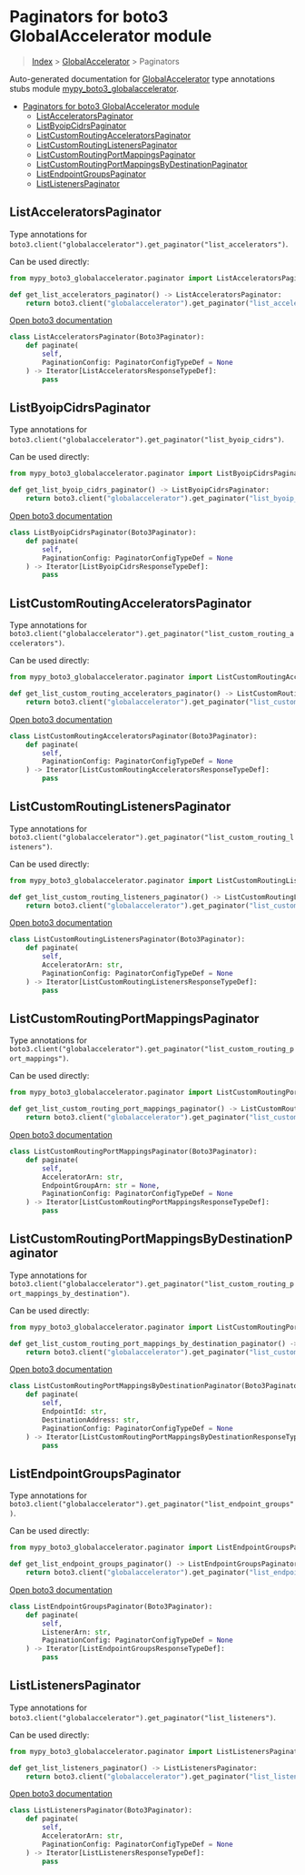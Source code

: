 # Paginators for boto3 GlobalAccelerator module

> [Index](../README.md) > [GlobalAccelerator](./README.md) > Paginators

Auto-generated documentation for [GlobalAccelerator](https://boto3.amazonaws.com/v1/documentation/api/latest/reference/services/globalaccelerator.html#GlobalAccelerator)
type annotations stubs module [mypy_boto3_globalaccelerator](https://pypi.org/project/mypy-boto3-globalaccelerator/).

- [Paginators for boto3 GlobalAccelerator module](#paginators-for-boto3-globalaccelerator-module)
  - [ListAcceleratorsPaginator](#listacceleratorspaginator)
  - [ListByoipCidrsPaginator](#listbyoipcidrspaginator)
  - [ListCustomRoutingAcceleratorsPaginator](#listcustomroutingacceleratorspaginator)
  - [ListCustomRoutingListenersPaginator](#listcustomroutinglistenerspaginator)
  - [ListCustomRoutingPortMappingsPaginator](#listcustomroutingportmappingspaginator)
  - [ListCustomRoutingPortMappingsByDestinationPaginator](#listcustomroutingportmappingsbydestinationpaginator)
  - [ListEndpointGroupsPaginator](#listendpointgroupspaginator)
  - [ListListenersPaginator](#listlistenerspaginator)

## ListAcceleratorsPaginator

Type annotations for `boto3.client("globalaccelerator").get_paginator("list_accelerators")`.

Can be used directly:

```python
from mypy_boto3_globalaccelerator.paginator import ListAcceleratorsPaginator

def get_list_accelerators_paginator() -> ListAcceleratorsPaginator:
    return boto3.client("globalaccelerator").get_paginator("list_accelerators")
```

[Open boto3 documentation](https://boto3.amazonaws.com/v1/documentation/api/latest/reference/services/globalaccelerator.html#GlobalAccelerator.Paginator.ListAccelerators)

```python
class ListAcceleratorsPaginator(Boto3Paginator):
    def paginate(
        self,
        PaginationConfig: PaginatorConfigTypeDef = None
    ) -> Iterator[ListAcceleratorsResponseTypeDef]:
        pass
```
## ListByoipCidrsPaginator

Type annotations for `boto3.client("globalaccelerator").get_paginator("list_byoip_cidrs")`.

Can be used directly:

```python
from mypy_boto3_globalaccelerator.paginator import ListByoipCidrsPaginator

def get_list_byoip_cidrs_paginator() -> ListByoipCidrsPaginator:
    return boto3.client("globalaccelerator").get_paginator("list_byoip_cidrs")
```

[Open boto3 documentation](https://boto3.amazonaws.com/v1/documentation/api/latest/reference/services/globalaccelerator.html#GlobalAccelerator.Paginator.ListByoipCidrs)

```python
class ListByoipCidrsPaginator(Boto3Paginator):
    def paginate(
        self,
        PaginationConfig: PaginatorConfigTypeDef = None
    ) -> Iterator[ListByoipCidrsResponseTypeDef]:
        pass
```
## ListCustomRoutingAcceleratorsPaginator

Type annotations for `boto3.client("globalaccelerator").get_paginator("list_custom_routing_accelerators")`.

Can be used directly:

```python
from mypy_boto3_globalaccelerator.paginator import ListCustomRoutingAcceleratorsPaginator

def get_list_custom_routing_accelerators_paginator() -> ListCustomRoutingAcceleratorsPaginator:
    return boto3.client("globalaccelerator").get_paginator("list_custom_routing_accelerators")
```

[Open boto3 documentation](https://boto3.amazonaws.com/v1/documentation/api/latest/reference/services/globalaccelerator.html#GlobalAccelerator.Paginator.ListCustomRoutingAccelerators)

```python
class ListCustomRoutingAcceleratorsPaginator(Boto3Paginator):
    def paginate(
        self,
        PaginationConfig: PaginatorConfigTypeDef = None
    ) -> Iterator[ListCustomRoutingAcceleratorsResponseTypeDef]:
        pass
```
## ListCustomRoutingListenersPaginator

Type annotations for `boto3.client("globalaccelerator").get_paginator("list_custom_routing_listeners")`.

Can be used directly:

```python
from mypy_boto3_globalaccelerator.paginator import ListCustomRoutingListenersPaginator

def get_list_custom_routing_listeners_paginator() -> ListCustomRoutingListenersPaginator:
    return boto3.client("globalaccelerator").get_paginator("list_custom_routing_listeners")
```

[Open boto3 documentation](https://boto3.amazonaws.com/v1/documentation/api/latest/reference/services/globalaccelerator.html#GlobalAccelerator.Paginator.ListCustomRoutingListeners)

```python
class ListCustomRoutingListenersPaginator(Boto3Paginator):
    def paginate(
        self,
        AcceleratorArn: str,
        PaginationConfig: PaginatorConfigTypeDef = None
    ) -> Iterator[ListCustomRoutingListenersResponseTypeDef]:
        pass
```
## ListCustomRoutingPortMappingsPaginator

Type annotations for `boto3.client("globalaccelerator").get_paginator("list_custom_routing_port_mappings")`.

Can be used directly:

```python
from mypy_boto3_globalaccelerator.paginator import ListCustomRoutingPortMappingsPaginator

def get_list_custom_routing_port_mappings_paginator() -> ListCustomRoutingPortMappingsPaginator:
    return boto3.client("globalaccelerator").get_paginator("list_custom_routing_port_mappings")
```

[Open boto3 documentation](https://boto3.amazonaws.com/v1/documentation/api/latest/reference/services/globalaccelerator.html#GlobalAccelerator.Paginator.ListCustomRoutingPortMappings)

```python
class ListCustomRoutingPortMappingsPaginator(Boto3Paginator):
    def paginate(
        self,
        AcceleratorArn: str,
        EndpointGroupArn: str = None,
        PaginationConfig: PaginatorConfigTypeDef = None
    ) -> Iterator[ListCustomRoutingPortMappingsResponseTypeDef]:
        pass
```
## ListCustomRoutingPortMappingsByDestinationPaginator

Type annotations for `boto3.client("globalaccelerator").get_paginator("list_custom_routing_port_mappings_by_destination")`.

Can be used directly:

```python
from mypy_boto3_globalaccelerator.paginator import ListCustomRoutingPortMappingsByDestinationPaginator

def get_list_custom_routing_port_mappings_by_destination_paginator() -> ListCustomRoutingPortMappingsByDestinationPaginator:
    return boto3.client("globalaccelerator").get_paginator("list_custom_routing_port_mappings_by_destination")
```

[Open boto3 documentation](https://boto3.amazonaws.com/v1/documentation/api/latest/reference/services/globalaccelerator.html#GlobalAccelerator.Paginator.ListCustomRoutingPortMappingsByDestination)

```python
class ListCustomRoutingPortMappingsByDestinationPaginator(Boto3Paginator):
    def paginate(
        self,
        EndpointId: str,
        DestinationAddress: str,
        PaginationConfig: PaginatorConfigTypeDef = None
    ) -> Iterator[ListCustomRoutingPortMappingsByDestinationResponseTypeDef]:
        pass
```
## ListEndpointGroupsPaginator

Type annotations for `boto3.client("globalaccelerator").get_paginator("list_endpoint_groups")`.

Can be used directly:

```python
from mypy_boto3_globalaccelerator.paginator import ListEndpointGroupsPaginator

def get_list_endpoint_groups_paginator() -> ListEndpointGroupsPaginator:
    return boto3.client("globalaccelerator").get_paginator("list_endpoint_groups")
```

[Open boto3 documentation](https://boto3.amazonaws.com/v1/documentation/api/latest/reference/services/globalaccelerator.html#GlobalAccelerator.Paginator.ListEndpointGroups)

```python
class ListEndpointGroupsPaginator(Boto3Paginator):
    def paginate(
        self,
        ListenerArn: str,
        PaginationConfig: PaginatorConfigTypeDef = None
    ) -> Iterator[ListEndpointGroupsResponseTypeDef]:
        pass
```
## ListListenersPaginator

Type annotations for `boto3.client("globalaccelerator").get_paginator("list_listeners")`.

Can be used directly:

```python
from mypy_boto3_globalaccelerator.paginator import ListListenersPaginator

def get_list_listeners_paginator() -> ListListenersPaginator:
    return boto3.client("globalaccelerator").get_paginator("list_listeners")
```

[Open boto3 documentation](https://boto3.amazonaws.com/v1/documentation/api/latest/reference/services/globalaccelerator.html#GlobalAccelerator.Paginator.ListListeners)

```python
class ListListenersPaginator(Boto3Paginator):
    def paginate(
        self,
        AcceleratorArn: str,
        PaginationConfig: PaginatorConfigTypeDef = None
    ) -> Iterator[ListListenersResponseTypeDef]:
        pass
```